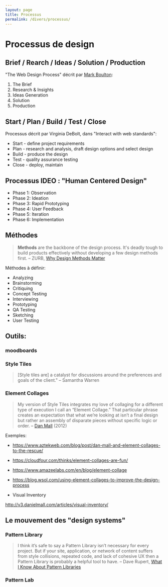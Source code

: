 ```yaml
---
layout: page
title: Processus
permalink: /divers/processus/
---
```


# Processus de design

## Brief / Rearch / Ideas / Solution / Production 

"The Web Design Process" décrit par [Mark Boulton](http://www.designingfortheweb.co.uk/part2/part2_chapter6.php):

1. The Brief
2. Research & Insights
3. Ideas Generation
4. Solution
5. Production


## Start / Plan / Build / Test / Close

Processus décrit par Virginia DeBolt, dans "Interact with web standards":

* Start - define project requirements
* Plan - research and analysis, draft design options and select design
* Build - produce the design
* Test - quality assurance testing
* Close - deploy, maintain

## Processus IDEO : "Human Centered Design"

* Phase 1: Observation
* Phase 2: Ideation
* Phase 3: Rapid Prototyping
* Phase 4: User Feedback
* Phase 5: Iteration
* Phase 6: Implementation

## Méthodes

> **Methods** are the backbone of the design process. It's deadly tough to build products effectively without developing a few design methods first. – ZURB, [Why Design Methods Matter](https://zurb.com/blog/why-design-methods-matter)

Méthodes à définir:

- Analyzing
- Brainstorming
- Critiquing
- Concept Testing
- Interviewing
- Prototyping
- QA Testing
- Sketching
- User Testing

## Outils:

### moodboards

### Style Tiles 

> [Style tiles are] a catalyst for discussions around the preferences and goals of the client." – Samantha Warren

### Element Collages

> My version of Style Tiles integrates my love of collaging for a different type of execution I call an “Element Collage.” That particular phrase creates an expectation that what we’re looking at isn’t a final design but rather an assembly of disparate pieces without specific logic or order. – [Dan Mall](http://v3.danielmall.com/articles/rif-element-collages/) (2012)

Exemples:

- https://www.aztekweb.com/blog/post/dan-mall-and-element-collages-to-the-rescue/
- https://cloudfour.com/thinks/element-collages-are-fun/
- https://www.amazeelabs.com/en/blog/element-collage
- https://blog.wsol.com/using-element-collages-to-improve-the-design-process

- Visual Inventory

http://v3.danielmall.com/articles/visual-inventory/

## Le mouvement des "design systems"

### Pattern Library

> I think it’s safe to say a Pattern Library isn’t necessary for every project. But if your site, application, or network of content suffers from style collisions, repeated code, and lack of cohesive UX then a Pattern Library is probably a helpful tool to have. – Dave Rupert, [What I Know About Pattern Libraries](https://daverupert.com/2017/06/what-i-know-about-pattern-libraries/)

### Pattern Lab